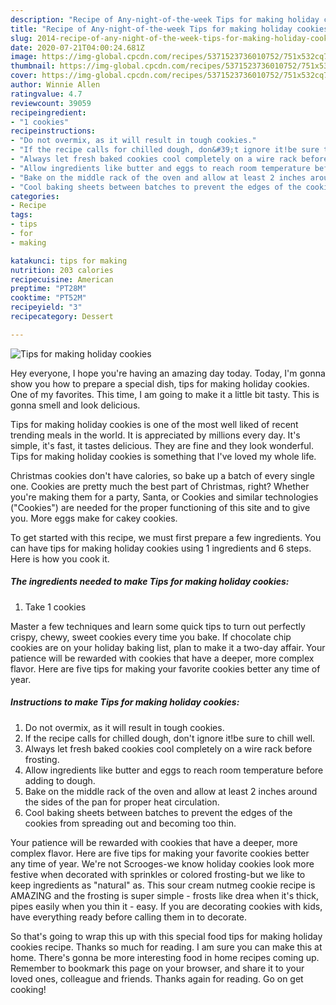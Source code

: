 ```yaml
---
description: "Recipe of Any-night-of-the-week Tips for making holiday cookies"
title: "Recipe of Any-night-of-the-week Tips for making holiday cookies"
slug: 2014-recipe-of-any-night-of-the-week-tips-for-making-holiday-cookies
date: 2020-07-21T04:00:24.681Z
image: https://img-global.cpcdn.com/recipes/5371523736010752/751x532cq70/tips-for-making-holiday-cookies-recipe-main-photo.jpg
thumbnail: https://img-global.cpcdn.com/recipes/5371523736010752/751x532cq70/tips-for-making-holiday-cookies-recipe-main-photo.jpg
cover: https://img-global.cpcdn.com/recipes/5371523736010752/751x532cq70/tips-for-making-holiday-cookies-recipe-main-photo.jpg
author: Winnie Allen
ratingvalue: 4.7
reviewcount: 39059
recipeingredient:
- "1 cookies"
recipeinstructions:
- "Do not overmix, as it will result in tough cookies."
- "If the recipe calls for chilled dough, don&#39;t ignore it!be sure to chill well."
- "Always let fresh baked cookies cool completely on a wire rack before frosting."
- "Allow ingredients like butter and eggs to reach room temperature before adding to dough."
- "Bake on the middle rack of the oven and allow at least 2 inches around the sides of the pan for proper heat circulation."
- "Cool baking sheets between batches to prevent the edges of the cookies from spreading out and becoming too thin."
categories:
- Recipe
tags:
- tips
- for
- making

katakunci: tips for making 
nutrition: 203 calories
recipecuisine: American
preptime: "PT28M"
cooktime: "PT52M"
recipeyield: "3"
recipecategory: Dessert

---
```



![Tips for making holiday cookies](https://img-global.cpcdn.com/recipes/5371523736010752/751x532cq70/tips-for-making-holiday-cookies-recipe-main-photo.jpg)

Hey everyone, I hope you're having an amazing day today. Today, I'm gonna show you how to prepare a special dish, tips for making holiday cookies. One of my favorites. This time, I am going to make it a little bit tasty. This is gonna smell and look delicious.

Tips for making holiday cookies is one of the most well liked of recent trending meals in the world. It is appreciated by millions every day. It's simple, it's fast, it tastes delicious. They are fine and they look wonderful. Tips for making holiday cookies is something that I've loved my whole life.

Christmas cookies don&#39;t have calories, so bake up a batch of every single one. Cookies are pretty much the best part of Christmas, right? Whether you&#39;re making them for a party, Santa, or Cookies and similar technologies (&#34;Cookies&#34;) are needed for the proper functioning of this site and to give you. More eggs make for cakey cookies.


To get started with this recipe, we must first prepare a few ingredients. You can have tips for making holiday cookies using 1 ingredients and 6 steps. Here is how you cook it.

<!--inarticleads1-->

##### The ingredients needed to make Tips for making holiday cookies:

1. Take 1 cookies


Master a few techniques and learn some quick tips to turn out perfectly crispy, chewy, sweet cookies every time you bake. If chocolate chip cookies are on your holiday baking list, plan to make it a two-day affair. Your patience will be rewarded with cookies that have a deeper, more complex flavor. Here are five tips for making your favorite cookies better any time of year. 

<!--inarticleads2-->

##### Instructions to make Tips for making holiday cookies:

1. Do not overmix, as it will result in tough cookies.
1. If the recipe calls for chilled dough, don&#39;t ignore it!be sure to chill well.
1. Always let fresh baked cookies cool completely on a wire rack before frosting.
1. Allow ingredients like butter and eggs to reach room temperature before adding to dough.
1. Bake on the middle rack of the oven and allow at least 2 inches around the sides of the pan for proper heat circulation.
1. Cool baking sheets between batches to prevent the edges of the cookies from spreading out and becoming too thin.


Your patience will be rewarded with cookies that have a deeper, more complex flavor. Here are five tips for making your favorite cookies better any time of year. We&#39;re not Scrooges-we know holiday cookies look more festive when decorated with sprinkles or colored frosting-but we like to keep ingredients as &#34;natural&#34; as. This sour cream nutmeg cookie recipe is AMAZING and the frosting is super simple - frosts like drea when it&#39;s thick, pipes easily when you thin it - easy. If you are decorating cookies with kids, have everything ready before calling them in to decorate. 

So that's going to wrap this up with this special food tips for making holiday cookies recipe. Thanks so much for reading. I am sure you can make this at home. There's gonna be more interesting food in home recipes coming up. Remember to bookmark this page on your browser, and share it to your loved ones, colleague and friends. Thanks again for reading. Go on get cooking!
